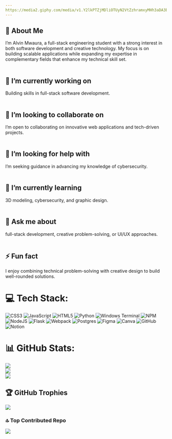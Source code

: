 ```yaml
---
https://media2.giphy.com/media/v1.Y2lkPTZjMDliOTUyN2VtZzhramxyMHh3aDA3bDVoOTQyY3U1OXJ1YnF6bHg3dXBpcDRjNCZlcD12MV9naWZzX3NlYXJjaCZjdD1n/bFEQEDLmhrYsse0zFF/giphy-downsized.gif
---
```

## 💫 About Me<br>
I’m Alvin Mwaura, a full-stack engineering student with a strong interest in both software development and creative technology. My focus is on building scalable applications while expanding my expertise in complementary fields that enhance my technical skill set.<br><br>

## 🔭 I’m currently working on<br>
Building skills in full-stack software development.<br><br>

## 👯 I’m looking to collaborate on<br>
I’m open to collaborating on innovative web applications and tech-driven projects.<br><br>

## 🤝 I’m looking for help with<br>
I’m seeking guidance in advancing my knowledge of cybersecurity.<br><br>

## 🌱 I’m currently learning<br>
3D modeling, cybersecurity, and graphic design.<br><br>

## 💬 Ask me about<br>
full-stack development, creative problem-solving, or UI/UX approaches.<br><br>

## ⚡ Fun fact<br>
I enjoy combining technical problem-solving with creative design to build well-rounded solutions.


# 💻 Tech Stack:
![CSS3](https://img.shields.io/badge/css3-%231572B6.svg?style=for-the-badge&logo=css3&logoColor=white) ![JavaScript](https://img.shields.io/badge/javascript-%23323330.svg?style=for-the-badge&logo=javascript&logoColor=%23F7DF1E) ![HTML5](https://img.shields.io/badge/html5-%23E34F26.svg?style=for-the-badge&logo=html5&logoColor=white) ![Python](https://img.shields.io/badge/python-3670A0?style=for-the-badge&logo=python&logoColor=ffdd54) ![Windows Terminal](https://img.shields.io/badge/Windows%20Terminal-%234D4D4D.svg?style=for-the-badge&logo=windows-terminal&logoColor=white) ![NPM](https://img.shields.io/badge/NPM-%23CB3837.svg?style=for-the-badge&logo=npm&logoColor=white) ![NodeJS](https://img.shields.io/badge/node.js-6DA55F?style=for-the-badge&logo=node.js&logoColor=white) ![Flask](https://img.shields.io/badge/flask-%23000.svg?style=for-the-badge&logo=flask&logoColor=white) ![Webpack](https://img.shields.io/badge/webpack-%238DD6F9.svg?style=for-the-badge&logo=webpack&logoColor=black) ![Postgres](https://img.shields.io/badge/postgres-%23316192.svg?style=for-the-badge&logo=postgresql&logoColor=white) ![Figma](https://img.shields.io/badge/figma-%23F24E1E.svg?style=for-the-badge&logo=figma&logoColor=white) ![Canva](https://img.shields.io/badge/Canva-%2300C4CC.svg?style=for-the-badge&logo=Canva&logoColor=white) ![GitHub](https://img.shields.io/badge/github-%23121011.svg?style=for-the-badge&logo=github&logoColor=white) ![Notion](https://img.shields.io/badge/Notion-%23000000.svg?style=for-the-badge&logo=notion&logoColor=white)

# 📊 GitHub Stats:
![](https://github-readme-stats.vercel.app/api?username=Alvin-mwaura&theme=radical&hide_border=false&include_all_commits=false&count_private=false)<br/>
![](https://nirzak-streak-stats.vercel.app/?user=Alvin-mwaura&theme=radical&hide_border=false)<br/>
![](https://github-readme-stats.vercel.app/api/top-langs/?username=Alvin-mwaura&theme=radical&hide_border=false&include_all_commits=false&count_private=false&layout=compact)

## 🏆 GitHub Trophies
![](https://github-profile-trophy.vercel.app/?username=Alvin-mwaura&theme=radical&no-frame=false&no-bg=true&margin-w=4)

### 🔝 Top Contributed Repo
![](https://github-contributor-stats.vercel.app/api?username=Alvin-mwaura&limit=5&theme=radical&combine_all_yearly_contributions=true)

<!-- Proudly created with GPRM ( https://gprm.itsvg.in ) -->
